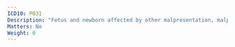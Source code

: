 ```yaml
---
ICD10: P031
Description: "Fetus and newborn affected by other malpresentation, malposition and disproportion during labour and delivery"
Matters: No
Weight: 0
---
```

